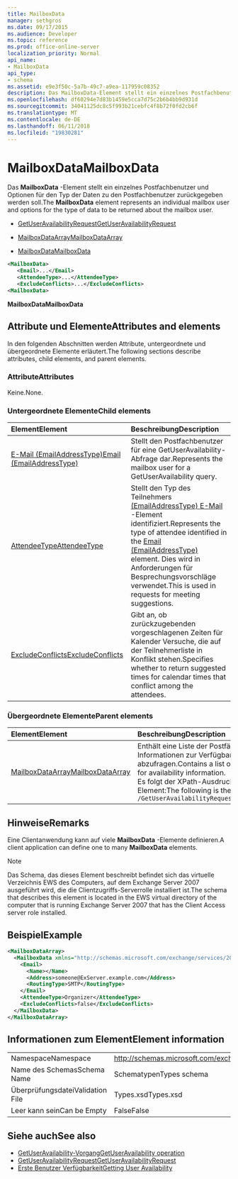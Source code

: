```yaml
---
title: MailboxData
manager: sethgros
ms.date: 09/17/2015
ms.audience: Developer
ms.topic: reference
ms.prod: office-online-server
localization_priority: Normal
api_name:
- MailboxData
api_type:
- schema
ms.assetid: e9e3f50c-5a7b-49c7-a9ea-117959c08352
description: Das MailboxData-Element stellt ein einzelnes Postfachbenutzer und Optionen für den Typ der Daten zu den Postfachbenutzer zurückgegeben werden soll.
ms.openlocfilehash: df60294e7d83b1459e5cca7d75c2b6b4bb9d931d
ms.sourcegitcommit: 34041125dc8c5f993b21cebfc4f8b72f0fd2cb6f
ms.translationtype: MT
ms.contentlocale: de-DE
ms.lasthandoff: 06/11/2018
ms.locfileid: "19830281"
---
```

# <a name="mailboxdata"></a><span data-ttu-id="471bc-103">MailboxData</span><span class="sxs-lookup"><span data-stu-id="471bc-103">MailboxData</span></span>

<span data-ttu-id="471bc-104">Das **MailboxData** -Element stellt ein einzelnes Postfachbenutzer und Optionen für den Typ der Daten zu den Postfachbenutzer zurückgegeben werden soll.</span><span class="sxs-lookup"><span data-stu-id="471bc-104">The **MailboxData** element represents an individual mailbox user and options for the type of data to be returned about the mailbox user.</span></span> 
  
- [<span data-ttu-id="471bc-105">GetUserAvailabilityRequest</span><span class="sxs-lookup"><span data-stu-id="471bc-105">GetUserAvailabilityRequest</span></span>](getuseravailabilityrequest.md)
  
- [<span data-ttu-id="471bc-106">MailboxDataArray</span><span class="sxs-lookup"><span data-stu-id="471bc-106">MailboxDataArray</span></span>](mailboxdataarray.md)
  
- [<span data-ttu-id="471bc-107">MailboxData</span><span class="sxs-lookup"><span data-stu-id="471bc-107">MailboxData</span></span>](mailboxdata.md)
  
```xml
<MailboxData>
   <Email>...</Email>
   <AttendeeType>...</AttendeeType>
   <ExcludeConflicts>...</ExcludeConflicts>
<MailboxData>
```

<span data-ttu-id="471bc-108">**MailboxData**</span><span class="sxs-lookup"><span data-stu-id="471bc-108">**MailboxData**</span></span>

## <a name="attributes-and-elements"></a><span data-ttu-id="471bc-109">Attribute und Elemente</span><span class="sxs-lookup"><span data-stu-id="471bc-109">Attributes and elements</span></span>

<span data-ttu-id="471bc-110">In den folgenden Abschnitten werden Attribute, untergeordnete und übergeordnete Elemente erläutert.</span><span class="sxs-lookup"><span data-stu-id="471bc-110">The following sections describe attributes, child elements, and parent elements.</span></span>
  
### <a name="attributes"></a><span data-ttu-id="471bc-111">Attribute</span><span class="sxs-lookup"><span data-stu-id="471bc-111">Attributes</span></span>

<span data-ttu-id="471bc-112">Keine.</span><span class="sxs-lookup"><span data-stu-id="471bc-112">None.</span></span>
  
### <a name="child-elements"></a><span data-ttu-id="471bc-113">Untergeordnete Elemente</span><span class="sxs-lookup"><span data-stu-id="471bc-113">Child elements</span></span>

|<span data-ttu-id="471bc-114">**Element**</span><span class="sxs-lookup"><span data-stu-id="471bc-114">**Element**</span></span>|<span data-ttu-id="471bc-115">**Beschreibung**</span><span class="sxs-lookup"><span data-stu-id="471bc-115">**Description**</span></span>|
|:-----|:-----|
|[<span data-ttu-id="471bc-116">E-Mail (EmailAddressType)</span><span class="sxs-lookup"><span data-stu-id="471bc-116">Email (EmailAddressType)</span></span>](email-emailaddresstype.md) <br/> |<span data-ttu-id="471bc-117">Stellt den Postfachbenutzer für eine GetUserAvailability-Abfrage dar.</span><span class="sxs-lookup"><span data-stu-id="471bc-117">Represents the mailbox user for a GetUserAvailability query.</span></span>  <br/> |
|[<span data-ttu-id="471bc-118">AttendeeType</span><span class="sxs-lookup"><span data-stu-id="471bc-118">AttendeeType</span></span>](attendeetype.md) <br/> |<span data-ttu-id="471bc-119">Stellt den Typ des Teilnehmers [(EmailAddressType) E-Mail](email-emailaddresstype.md) -Element identifiziert.</span><span class="sxs-lookup"><span data-stu-id="471bc-119">Represents the type of attendee identified in the [Email (EmailAddressType)](email-emailaddresstype.md) element.</span></span> <span data-ttu-id="471bc-120">Dies wird in Anforderungen für Besprechungsvorschläge verwendet.</span><span class="sxs-lookup"><span data-stu-id="471bc-120">This is used in requests for meeting suggestions.</span></span>  <br/> |
|[<span data-ttu-id="471bc-121">ExcludeConflicts</span><span class="sxs-lookup"><span data-stu-id="471bc-121">ExcludeConflicts</span></span>](excludeconflicts.md) <br/> |<span data-ttu-id="471bc-122">Gibt an, ob zurückzugebenden vorgeschlagenen Zeiten für Kalender Versuche, die auf der Teilnehmerliste in Konflikt stehen.</span><span class="sxs-lookup"><span data-stu-id="471bc-122">Specifies whether to return suggested times for calendar times that conflict among the attendees.</span></span>  <br/> |
   
### <a name="parent-elements"></a><span data-ttu-id="471bc-123">Übergeordnete Elemente</span><span class="sxs-lookup"><span data-stu-id="471bc-123">Parent elements</span></span>

|<span data-ttu-id="471bc-124">**Element**</span><span class="sxs-lookup"><span data-stu-id="471bc-124">**Element**</span></span>|<span data-ttu-id="471bc-125">**Beschreibung**</span><span class="sxs-lookup"><span data-stu-id="471bc-125">**Description**</span></span>|
|:-----|:-----|
|[<span data-ttu-id="471bc-126">MailboxDataArray</span><span class="sxs-lookup"><span data-stu-id="471bc-126">MailboxDataArray</span></span>](mailboxdataarray.md) <br/> |<span data-ttu-id="471bc-127">Enthält eine Liste der Postfächer, um Informationen zur Verfügbarkeit abzufragen.</span><span class="sxs-lookup"><span data-stu-id="471bc-127">Contains a list of mailboxes to query for availability information.</span></span>  <br/> <span data-ttu-id="471bc-128">Es folgt der XPath-Ausdruck für dieses Element:</span><span class="sxs-lookup"><span data-stu-id="471bc-128">The following is the XPath to this element:</span></span>  <br/>  `/GetUserAvailabilityRequest/MailboxDataArray[i]` <br/> |
   
## <a name="remarks"></a><span data-ttu-id="471bc-129">Hinweise</span><span class="sxs-lookup"><span data-stu-id="471bc-129">Remarks</span></span>

<span data-ttu-id="471bc-130">Eine Clientanwendung kann auf viele **MailboxData** -Elemente definieren.</span><span class="sxs-lookup"><span data-stu-id="471bc-130">A client application can define one to many **MailboxData** elements.</span></span> 
  
> [!NOTE]
> <span data-ttu-id="471bc-131">Das Schema, das dieses Element beschreibt befindet sich das virtuelle Verzeichnis EWS des Computers, auf dem Exchange Server 2007 ausgeführt wird, die die Clientzugriffs-Serverrolle installiert ist.</span><span class="sxs-lookup"><span data-stu-id="471bc-131">The schema that describes this element is located in the EWS virtual directory of the computer that is running Exchange Server 2007 that has the Client Access server role installed.</span></span> 
  
## <a name="example"></a><span data-ttu-id="471bc-132">Beispiel</span><span class="sxs-lookup"><span data-stu-id="471bc-132">Example</span></span>

```xml
<MailboxDataArray>
  <MailboxData xmlns="http://schemas.microsoft.com/exchange/services/2006/types">
    <Email>
      <Name></Name>
      <Address>someone@ExServer.example.com</Address>
      <RoutingType>SMTP</RoutingType>
    </Email>
    <AttendeeType>Organizer</AttendeeType>
    <ExcludeConflicts>false</ExcludeConflicts>
  </MailboxData>
</MailboxDataArray>
```

## <a name="element-information"></a><span data-ttu-id="471bc-133">Informationen zum Element</span><span class="sxs-lookup"><span data-stu-id="471bc-133">Element information</span></span>

|||
|:-----|:-----|
|<span data-ttu-id="471bc-134">Namespace</span><span class="sxs-lookup"><span data-stu-id="471bc-134">Namespace</span></span>  <br/> |http://schemas.microsoft.com/exchange/services/2006/types  <br/> |
|<span data-ttu-id="471bc-135">Name des Schemas</span><span class="sxs-lookup"><span data-stu-id="471bc-135">Schema Name</span></span>  <br/> |<span data-ttu-id="471bc-136">Schematypen</span><span class="sxs-lookup"><span data-stu-id="471bc-136">Types schema</span></span>  <br/> |
|<span data-ttu-id="471bc-137">Überprüfungsdatei</span><span class="sxs-lookup"><span data-stu-id="471bc-137">Validation File</span></span>  <br/> |<span data-ttu-id="471bc-138">Types.xsd</span><span class="sxs-lookup"><span data-stu-id="471bc-138">Types.xsd</span></span>  <br/> |
|<span data-ttu-id="471bc-139">Leer kann sein</span><span class="sxs-lookup"><span data-stu-id="471bc-139">Can be Empty</span></span>  <br/> |<span data-ttu-id="471bc-140">False</span><span class="sxs-lookup"><span data-stu-id="471bc-140">False</span></span>  <br/> |
   
## <a name="see-also"></a><span data-ttu-id="471bc-141">Siehe auch</span><span class="sxs-lookup"><span data-stu-id="471bc-141">See also</span></span>

- [<span data-ttu-id="471bc-142">GetUserAvailability-Vorgang</span><span class="sxs-lookup"><span data-stu-id="471bc-142">GetUserAvailability operation</span></span>](getuseravailability-operation.md)
- [<span data-ttu-id="471bc-143">GetUserAvailabilityRequest</span><span class="sxs-lookup"><span data-stu-id="471bc-143">GetUserAvailabilityRequest</span></span>](getuseravailabilityrequest.md)
- [<span data-ttu-id="471bc-144">Erste Benutzer Verfügbarkeit</span><span class="sxs-lookup"><span data-stu-id="471bc-144">Getting User Availability</span></span>](http://msdn.microsoft.com/library/d4133fcb-9b0f-4e6b-aadf-a389da83516a%28Office.15%29.aspx)

